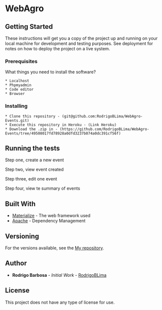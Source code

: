 # WebAgro



## Getting Started

These instructions will get you a copy of the project up and running on your local machine for development and testing purposes. See deployment for notes on how to deploy the project on a live system.

### Prerequisites

What things you need to install the software?

```
* Localhost
* Phpmyadmin
* Code editor
* Browser
```

### Installing

```
* Clone this repository - (git@github.com:RodrigoBLima/WebAgro-Events.git)
* Execute this repository in Heroku - (Link Heroku)
* Download the .zip in - (https://github.com/RodrigoBLima/WebAgro-Events/tree/49508017fd78928a0dfd3237b074a0dc391cf56f)

```


## Running the tests

Step one, create a new event

Step two, view event created

Step three, edit one event

Step four, view te summary of events
    

## Built With

* [Materialize](https://materializecss.com/getting-started.html) - The web framework used
* [Apache](https://www.apache.org/) - Dependency Management

## Versioning

For the versions available, see the [My repository](https://github.com/RodrigoBLima). 


## Author

* **Rodrigo Barbosa** - *Initial Work* - [RodrigoBLima](https://github.com/RodrigoBLima)

## License

This project does not have any type of license for use.



